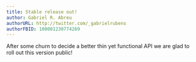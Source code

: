 ```yaml
---
title: Stable release out!
author: Gabriel R. Abreu
authorURL: http://twitter.com/_gabrielrubens
authorFBID: 100001230774269
---
```


After some churn to decide a better thin yet functional API we are glad to roll out this version public!
